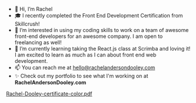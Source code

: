 - 👋 Hi, I’m Rachel
- 🎓 I recently completed the Front End Development Certification from Skillcrush! 
- 👀 I’m interested in using my coding skills to work on a team of awesome front-end developers for an awesome company. I am open to freelancing as well!
- 🌱 I’m currently learning taking the React.js class at Scrimba and loving it! I am excited to learn as much as I can about front end web development.
- 📫 You can reach me at hello@rachelandersondooley.com
- ✨ Check out my portfolio to see what I'm working on at **RachelAndersonDooley.com**

<!---
Rae1821/Rae1821 is a ✨ special ✨ repository because its `README.md` (this file) appears on your GitHub profile.
You can click the Preview link to take a look at your changes.
--->
[Rachel-Dooley-certificate-color.pdf](https://github.com/Rae1821/Rae1821/files/8872853/Rachel-Dooley-certificate-color.pdf)
